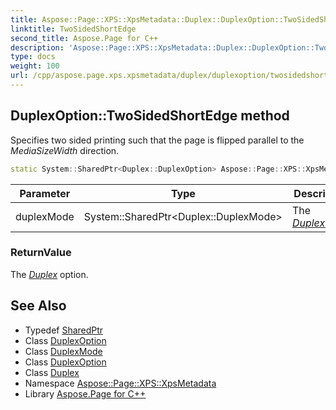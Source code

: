 ```yaml
---
title: Aspose::Page::XPS::XpsMetadata::Duplex::DuplexOption::TwoSidedShortEdge method
linktitle: TwoSidedShortEdge
second_title: Aspose.Page for C++
description: 'Aspose::Page::XPS::XpsMetadata::Duplex::DuplexOption::TwoSidedShortEdge method. Specifies two sided printing such that the page is flipped parallel to the MediaSizeWidth direction in C++.'
type: docs
weight: 100
url: /cpp/aspose.page.xps.xpsmetadata/duplex/duplexoption/twosidedshortedge/
---
```

## DuplexOption::TwoSidedShortEdge method


Specifies two sided printing such that the page is flipped parallel to the *MediaSizeWidth* direction.

```cpp
static System::SharedPtr<Duplex::DuplexOption> Aspose::Page::XPS::XpsMetadata::Duplex::DuplexOption::TwoSidedShortEdge(System::SharedPtr<Duplex::DuplexMode> duplexMode)
```


| Parameter | Type | Description |
| --- | --- | --- |
| duplexMode | System::SharedPtr\<Duplex::DuplexMode\> | The *[DuplexMode](../../duplexmode/)* |

### ReturnValue

The *[Duplex](../../)* option.

## See Also

* Typedef [SharedPtr](../../../../system/sharedptr/)
* Class [DuplexOption](../)
* Class [DuplexMode](../../duplexmode/)
* Class [DuplexOption](../)
* Class [Duplex](../../)
* Namespace [Aspose::Page::XPS::XpsMetadata](../../../)
* Library [Aspose.Page for C++](../../../../)
